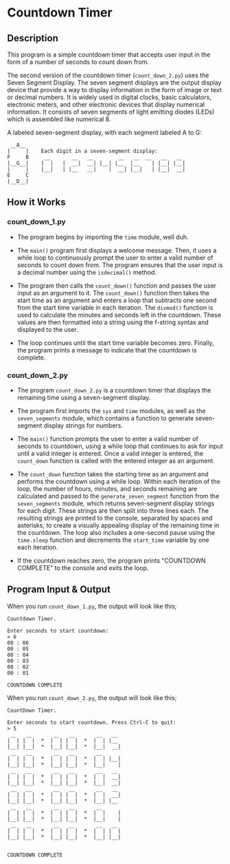 # Countdown Timer

## Description

This program is a simple countdown timer that accepts user input in the form of a number of seconds to count down from.

The second version of the countdown timer (`count_down_2.py`) uses the Seven Segment Display. The seven segment displays are the output display device that provide a way to display information in the form of image or text or decimal numbers. It is widely used in digital clocks, basic calculators, electronic meters, and other electronic devices that display numerical information. It consists of seven segments of light emitting diodes (LEDs) which is assembled like numerical 8.

A labeled seven-segment display, with each segment labeled A to G:
```
 __A__
|     |    Each digit in a seven-segment display:
F     B     __       __   __        __   __  __   __   __
|__G__|    |  |   |  __|  __| |__| |__  |__    | |__| |__|
|     |    |__|   | |__   __|    |  __| |__|   | |__|  __|
E     C
|__D__|
```

## How it Works

### count_down_1.py

- The program begins by importing the `time` module, well duh.

- The `main()` program first displays a welcome message. Then, it uses a while loop to continuously prompt the user to enter a valid number of seconds to count down from. The program ensures that the user input is a decimal number using the `isdecimal()` method.

- The program then calls the `count_down()` function and passes the user input as an argument to it. The `count_down()` function then takes the start time as an argument and enters a loop that subtracts one second from the start time variable in each iteration. The `divmod()` function is used to calculate the minutes and seconds left in the countdown. These values are then formatted into a string using the f-string syntax and displayed to the user.

- The loop continues until the start time variable becomes zero. Finally, the program prints a message to indicate that the countdown is complete.

### count_down_2.py

- The program `count_down_2.py` is a countdown timer that displays the remaining time using a seven-segment display.

- The program first imports the `sys` and `time` modules, as well as the `seven_segments` module, which contains a function to generate seven-segment display strings for numbers.

- The `main()` function prompts the user to enter a valid number of seconds to countdown, using a while loop that continues to ask for input until a valid integer is entered. Once a valid integer is entered, the `count_down` function is called with the entered integer as an argument.

- The `count_down` function takes the starting time as an argument and performs the countdown using a while loop. Within each iteration of the loop, the number of hours, minutes, and seconds remaining are calculated and passed to the `generate_seven_segment` function from the `seven_segments` module, which returns seven-segment display strings for each digit. These strings are then split into three lines each. The resulting strings are printed to the console, separated by spaces and asterisks, to create a visually appealing display of the remaining time in the countdown. The loop also includes a one-second pause using the `time.sleep` function and decrements the `start_time` variable by one each iteration.

- If the countdown reaches zero, the program prints "COUNTDOWN COMPLETE" to the console and exits the loop.


## Program Input & Output

When you run `count_down_1.py`, the output will look like this;

```
Countdown Timer.

Enter seconds to start countdown:
> 6
00 : 06
00 : 05
00 : 04
00 : 03
00 : 02
00 : 01

COUNTDOWN COMPLETE
```

When you run `count_down_2.py`, the output will look like this;

```
CountDown Timer.

Enter seconds to start countdown. Press Ctrl-C to quit:
> 5
 __   __       __   __       __   __ 
|  | |  |  *  |  | |  |  *  |  | |__ 
|__| |__|  *  |__| |__|  *  |__|  __|
 __   __       __   __       __      
|  | |  |  *  |  | |  |  *  |  | |__|
|__| |__|  *  |__| |__|  *  |__|    |
 __   __       __   __       __   __ 
|  | |  |  *  |  | |  |  *  |  |  __|
|__| |__|  *  |__| |__|  *  |__|  __|
 __   __       __   __       __   __ 
|  | |  |  *  |  | |  |  *  |  |  __|
|__| |__|  *  |__| |__|  *  |__| |__ 
 __   __       __   __       __      
|  | |  |  *  |  | |  |  *  |  |    |
|__| |__|  *  |__| |__|  *  |__|    |
 __   __       __   __       __   __ 
|  | |  |  *  |  | |  |  *  |  | |  |
|__| |__|  *  |__| |__|  *  |__| |__|


COUNTDOWN COMPLETE
```